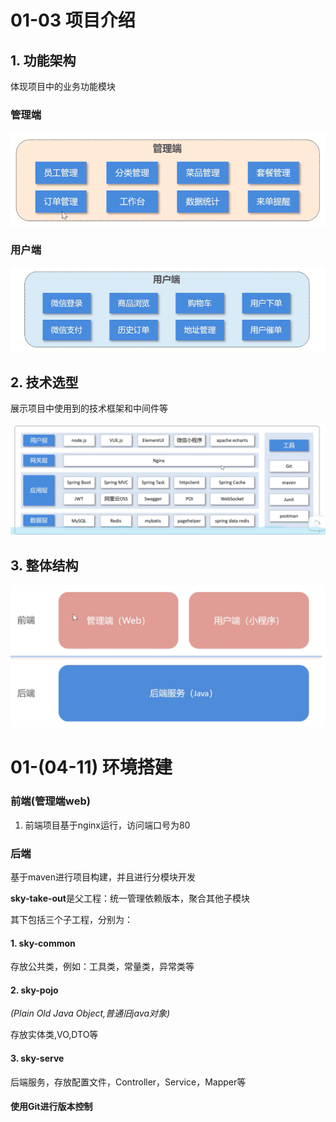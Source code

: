 # 01-03 项目介绍

## 1. 功能架构

体现项目中的业务功能模块

### 管理端

![image-20241216104112455](assets/image-20241216104112455.png)

### 用户端

![image-20241216104118746](assets/image-20241216104118746.png)



## 2. 技术选型

展示项目中使用到的技术框架和中间件等

![image-20241216110531368](assets/image-20241216110531368.png)



## 3. 整体结构

![image-20241216110955213](assets/image-20241216110955213.png)



# 01-(04-11) 环境搭建

### 前端(管理端web)

1. 前端项目基于nginx运行，访问端口号为80



### 后端

基于maven进行项目构建，并且进行分模块开发

**sky-take-out**是父工程：统一管理依赖版本，聚合其他子模块

其下包括三个子工程，分别为：

#### 1. sky-common

存放公共类，例如：工具类，常量类，异常类等

#### 2. sky-pojo

*(Plain Old Java Object,普通旧java对象)*

存放实体类,VO,DTO等

#### 3. sky-serve

后端服务，存放配置文件，Controller，Service，Mapper等



#### 使用Git进行版本控制

